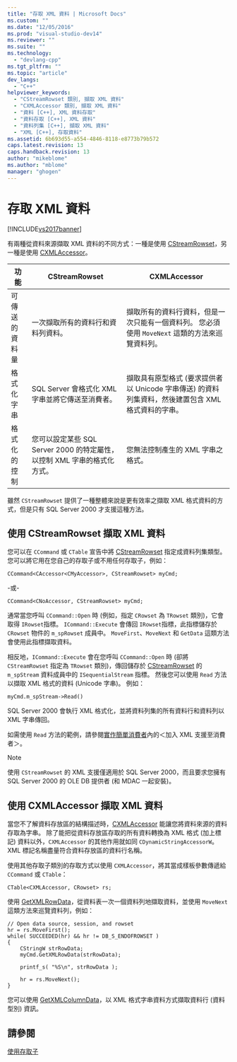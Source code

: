 ```yaml
---
title: "存取 XML 資料 | Microsoft Docs"
ms.custom: ""
ms.date: "12/05/2016"
ms.prod: "visual-studio-dev14"
ms.reviewer: ""
ms.suite: ""
ms.technology: 
  - "devlang-cpp"
ms.tgt_pltfrm: ""
ms.topic: "article"
dev_langs: 
  - "C++"
helpviewer_keywords: 
  - "CStreamRowset 類別, 擷取 XML 資料"
  - "CXMLAccessor 類別, 擷取 XML 資料"
  - "資料 [C++], XML 資料存取"
  - "資料存取 [C++], XML 資料"
  - "資料列集 [C++], 擷取 XML 資料"
  - "XML [C++], 存取資料"
ms.assetid: 6b693d55-a554-4846-8118-e8773b79b572
caps.latest.revision: 13
caps.handback.revision: 13
author: "mikeblome"
ms.author: "mblome"
manager: "ghogen"
---
```

# 存取 XML 資料
[!INCLUDE[vs2017banner](../../assembler/inline/includes/vs2017banner.md)]

有兩種從資料來源擷取 XML 資料的不同方式：一種是使用 [CStreamRowset](../../data/oledb/cstreamrowset-class.md)，另一種是使用 [CXMLAccessor](../../data/oledb/cxmlaccessor-class.md)。  
  
|功能|CStreamRowset|CXMLAccessor|  
|--------|-------------------|------------------|  
|可傳送的資料量|一次擷取所有的資料行和資料列資料。|擷取所有的資料行資料，但是一次只能有一個資料列。  您必須使用 `MoveNext` 這類的方法來巡覽資料列。|  
|格式化字串|SQL Server 會格式化 XML 字串並將它傳送至消費者。|擷取具有原型格式 \(要求提供者以 Unicode 字串傳送\) 的資料列集資料，然後建置包含 XML 格式資料的字串。|  
|格式化的控制|您可以設定某些 SQL Server 2000 的特定屬性，以控制 XML 字串的格式化方式。|您無法控制產生的 XML 字串之格式。|  
  
 雖然 `CStreamRowset` 提供了一種整體來說是更有效率之擷取 XML 格式資料的方式，但是只有 SQL Server 2000 才支援這種方法。  
  
## 使用 CStreamRowset 擷取 XML 資料  
 您可以在 `CCommand` 或 `CTable` 宣告中將 [CStreamRowset](../../data/oledb/cstreamrowset-class.md) 指定成資料列集類型。  您可以將它用在您自己的存取子或不用任何存取子，例如：  
  
```  
CCommand<CAccessor<CMyAccessor>, CStreamRowset> myCmd;  
```  
  
 \-或\-  
  
```  
CCommand<CNoAccessor, CStreamRowset> myCmd;  
```  
  
 通常當您呼叫 `CCommand::Open` 時 \(例如，指定 `CRowset` 為 `TRowset` 類別\)，它會取得 `IRowset`指標。  `ICommand::Execute` 會傳回 `IRowset`指標，此指標儲存於 `CRowset` 物件的 `m_spRowset` 成員中。  `MoveFirst`、`MoveNext` 和 `GetData` 這類方法會使用此指標擷取資料。  
  
 相反地，`ICommand::Execute` 會在您呼叫 `CCommand::Open` 時 \(卻將 `CStreamRowset` 指定為 `TRowset` 類別\)，傳回儲存於 [CStreamRowset](../../data/oledb/cstreamrowset-class.md) 的 `m_spStream` 資料成員中的 `ISequentialStream` 指標。  然後您可以使用 `Read` 方法以擷取 XML 格式的資料 \(Unicode 字串\)。  例如：  
  
```  
myCmd.m_spStream->Read()  
```  
  
 SQL Server 2000 會執行 XML 格式化，並將資料列集的所有資料行和資料列以 XML 字串傳回。  
  
 如需使用 `Read` 方法的範例，請參閱[實作簡單消費者](../../data/oledb/implementing-a-simple-consumer.md)內的＜加入 XML 支援至消費者＞。  
  
> [!NOTE]
>  使用 `CStreamRowset` 的 XML 支援僅適用於 SQL Server 2000，而且要求您擁有 SQL Server 2000 的 OLE DB 提供者 \(和 MDAC 一起安裝\)。  
  
## 使用 CXMLAccessor 擷取 XML 資料  
 當您不了解資料存放區的結構描述時，[CXMLAccessor](../../data/oledb/cxmlaccessor-class.md) 能讓您將資料來源的資料存取為字串。  除了能把從資料存放區存取的所有資料轉換為 XML 格式 \(加上標記\) 資料以外，`CXMLAccessor` 的其他作用就如同 `CDynamicStringAccessorW`。  XML 標記名稱盡量符合資料存放區的資料行名稱。  
  
 使用其他存取子類別的存取方式以使用 `CXMLAccessor`，將其當成樣板參數傳遞給 `CCommand` 或 `CTable`：  
  
```  
CTable<CXMLAccessor, CRowset> rs;  
```  
  
 使用 [GetXMLRowData](../../data/oledb/cxmlaccessor-getxmlrowdata.md)，從資料表一次一個資料列地擷取資料，並使用 `MoveNext` 這類方法來巡覽資料列，例如：  
  
```  
// Open data source, session, and rowset  
hr = rs.MoveFirst();  
while( SUCCEEDED(hr) && hr != DB_S_ENDOFROWSET )  
{  
    CStringW strRowData;  
    myCmd.GetXMLRowData(strRowData);  
  
    printf_s( "%S\n", strRowData );  
  
    hr = rs.MoveNext();  
}  
```  
  
 您可以使用 [GetXMLColumnData](../../data/oledb/cxmlaccessor-getxmlcolumndata.md)，以 XML 格式字串資料方式擷取資料行 \(資料型別\) 資訊。  
  
## 請參閱  
 [使用存取子](../../data/oledb/using-accessors.md)
